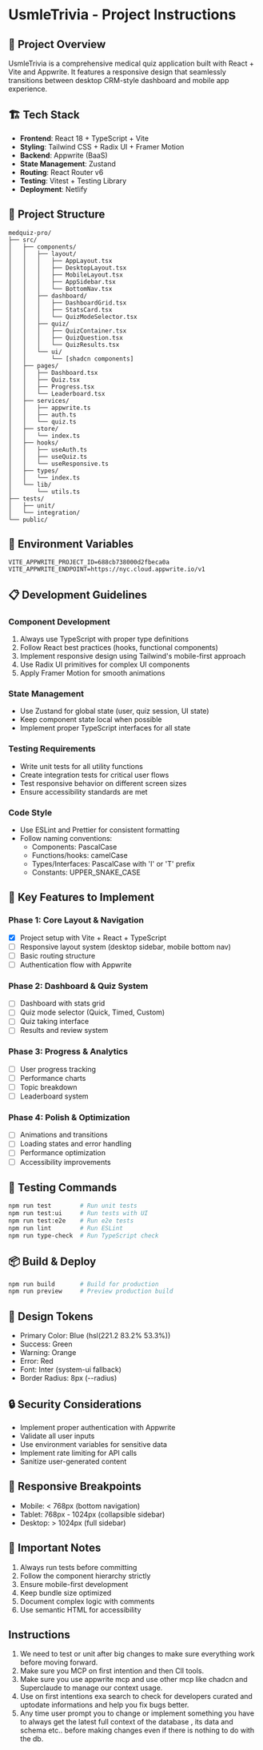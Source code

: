 # UsmleTrivia - Project Instructions

## 🎯 Project Overview
UsmleTrivia is a comprehensive medical quiz application built with React + Vite and Appwrite. It features a responsive design that seamlessly transitions between desktop CRM-style dashboard and mobile app experience.

## 🏗️ Tech Stack
- **Frontend**: React 18 + TypeScript + Vite
- **Styling**: Tailwind CSS + Radix UI + Framer Motion
- **Backend**: Appwrite (BaaS)
- **State Management**: Zustand
- **Routing**: React Router v6
- **Testing**: Vitest + Testing Library
- **Deployment**: Netlify

## 📁 Project Structure
```
medquiz-pro/
├── src/
│   ├── components/
│   │   ├── layout/
│   │   │   ├── AppLayout.tsx
│   │   │   ├── DesktopLayout.tsx
│   │   │   ├── MobileLayout.tsx
│   │   │   ├── AppSidebar.tsx
│   │   │   └── BottomNav.tsx
│   │   ├── dashboard/
│   │   │   ├── DashboardGrid.tsx
│   │   │   ├── StatsCard.tsx
│   │   │   └── QuizModeSelector.tsx
│   │   ├── quiz/
│   │   │   ├── QuizContainer.tsx
│   │   │   ├── QuizQuestion.tsx
│   │   │   └── QuizResults.tsx
│   │   └── ui/
│   │       └── [shadcn components]
│   ├── pages/
│   │   ├── Dashboard.tsx
│   │   ├── Quiz.tsx
│   │   ├── Progress.tsx
│   │   └── Leaderboard.tsx
│   ├── services/
│   │   ├── appwrite.ts
│   │   ├── auth.ts
│   │   └── quiz.ts
│   ├── store/
│   │   └── index.ts
│   ├── hooks/
│   │   ├── useAuth.ts
│   │   ├── useQuiz.ts
│   │   └── useResponsive.ts
│   ├── types/
│   │   └── index.ts
│   └── lib/
│       └── utils.ts
├── tests/
│   ├── unit/
│   └── integration/
└── public/
```

## 🔑 Environment Variables
```env
VITE_APPWRITE_PROJECT_ID=688cb738000d2fbeca0a
VITE_APPWRITE_ENDPOINT=https://nyc.cloud.appwrite.io/v1
```

## 📋 Development Guidelines

### Component Development
1. Always use TypeScript with proper type definitions
2. Follow React best practices (hooks, functional components)
3. Implement responsive design using Tailwind's mobile-first approach
4. Use Radix UI primitives for complex UI components
5. Apply Framer Motion for smooth animations

### State Management
- Use Zustand for global state (user, quiz session, UI state)
- Keep component state local when possible
- Implement proper TypeScript interfaces for all state

### Testing Requirements
- Write unit tests for all utility functions
- Create integration tests for critical user flows
- Test responsive behavior on different screen sizes
- Ensure accessibility standards are met

### Code Style
- Use ESLint and Prettier for consistent formatting
- Follow naming conventions:
  - Components: PascalCase
  - Functions/hooks: camelCase
  - Types/Interfaces: PascalCase with 'I' or 'T' prefix
  - Constants: UPPER_SNAKE_CASE

## 🚀 Key Features to Implement

### Phase 1: Core Layout & Navigation
- [x] Project setup with Vite + React + TypeScript
- [ ] Responsive layout system (desktop sidebar, mobile bottom nav)
- [ ] Basic routing structure
- [ ] Authentication flow with Appwrite

### Phase 2: Dashboard & Quiz System
- [ ] Dashboard with stats grid
- [ ] Quiz mode selector (Quick, Timed, Custom)
- [ ] Quiz taking interface
- [ ] Results and review system

### Phase 3: Progress & Analytics
- [ ] User progress tracking
- [ ] Performance charts
- [ ] Topic breakdown
- [ ] Leaderboard system

### Phase 4: Polish & Optimization
- [ ] Animations and transitions
- [ ] Loading states and error handling
- [ ] Performance optimization
- [ ] Accessibility improvements

## 🧪 Testing Commands
```bash
npm run test        # Run unit tests
npm run test:ui     # Run tests with UI
npm run test:e2e    # Run e2e tests
npm run lint        # Run ESLint
npm run type-check  # Run TypeScript check
```

## 📦 Build & Deploy
```bash
npm run build       # Build for production
npm run preview     # Preview production build
```

## 🎨 Design Tokens
- Primary Color: Blue (hsl(221.2 83.2% 53.3%))
- Success: Green
- Warning: Orange
- Error: Red
- Font: Inter (system-ui fallback)
- Border Radius: 8px (--radius)

## 🔒 Security Considerations
- Implement proper authentication with Appwrite
- Validate all user inputs
- Use environment variables for sensitive data
- Implement rate limiting for API calls
- Sanitize user-generated content

## 📱 Responsive Breakpoints
- Mobile: < 768px (bottom navigation)
- Tablet: 768px - 1024px (collapsible sidebar)
- Desktop: > 1024px (full sidebar)

## 🚨 Important Notes
1. Always run tests before committing
2. Follow the component hierarchy strictly
3. Ensure mobile-first development
4. Keep bundle size optimized
5. Document complex logic with comments
6. Use semantic HTML for accessibility

## Instructions
1. We need to test or unit after big changes to make sure everything work before moving forward.
2. Make sure you MCP on first intention and then ClI tools.
3. Make sure you use appwrite mcp and use other mcp like chadcn and Superclaude to manage our context usage.
4. Use on first intentions exa search to check for developers curated and uptodate informations and help you fix bugs better.
5. Any time user prompt you to change or implement something you have to always get the latest full context of the database , its data and schema etc.. before making changes even if there is nothing to do with the db.
